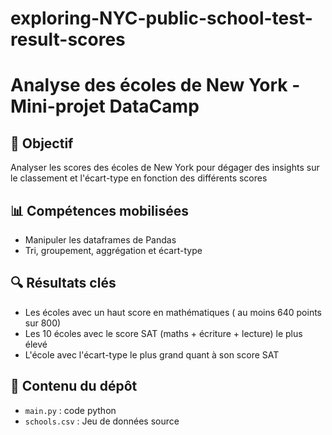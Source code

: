 # exploring-NYC-public-school-test-result-scores
# Analyse des écoles de New York - Mini-projet DataCamp

## 🎯 Objectif
Analyser les scores des écoles de New York pour dégager des insights sur le classement et l'écart-type en fonction des différents scores

## 📊 Compétences mobilisées
- Manipuler les dataframes de Pandas
- Tri, groupement, aggrégation et écart-type

## 🔍 Résultats clés
- Les écoles avec un haut score en mathématiques ( au moins 640 points sur 800)
- Les 10 écoles avec le score SAT (maths + écriture + lecture) le plus élevé
- L'école avec l'écart-type le plus grand quant à son score SAT

## 📁 Contenu du dépôt
- `main.py` : code python
- `schools.csv` : Jeu de données source
